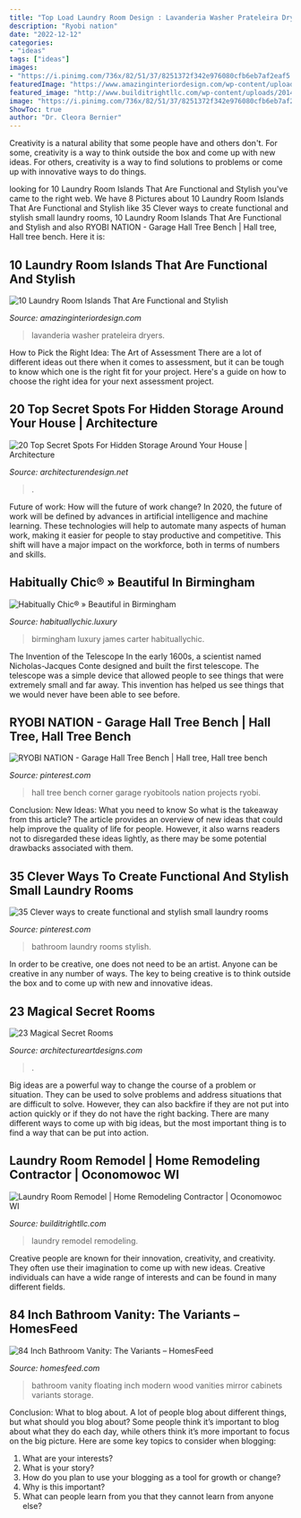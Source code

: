 ```yaml
---
title: "Top Load Laundry Room Design : Lavanderia Washer Prateleira Dryers"
description: "Ryobi nation"
date: "2022-12-12"
categories:
- "ideas"
tags: ["ideas"]
images:
- "https://i.pinimg.com/736x/82/51/37/8251372f342e976080cfb6eb7af2eaf5.jpg"
featuredImage: "https://www.amazinginteriordesign.com/wp-content/uploads/2017/08/10-Laundry-Room-Islands-That-Are-Functional-and-Stylish-3.jpg"
featured_image: "http://www.builditrightllc.com/wp-content/uploads/2014/10/Laundry-2-of-4-768x1024.jpg"
image: "https://i.pinimg.com/736x/82/51/37/8251372f342e976080cfb6eb7af2eaf5.jpg"
ShowToc: true
author: "Dr. Cleora Bernier"
---
```



Creativity is a natural ability that some people have and others don't. For some, creativity is a way to think outside the box and come up with new ideas. For others, creativity is a way to find solutions to problems or come up with innovative ways to do things.

	

		
looking for 10 Laundry Room Islands That Are Functional and Stylish you've came to the right web. We have 8 Pictures about 10 Laundry Room Islands That Are Functional and Stylish like 35 Clever ways to create functional and stylish small laundry rooms, 10 Laundry Room Islands That Are Functional and Stylish and also RYOBI NATION - Garage Hall Tree Bench | Hall tree, Hall tree bench. Here it is:
		
    
## 10 Laundry Room Islands That Are Functional And Stylish

<img loading=lazy src="https://www.amazinginteriordesign.com/wp-content/uploads/2017/08/10-Laundry-Room-Islands-That-Are-Functional-and-Stylish-3.jpg" onerror="this.onerror=null;this.src='https://tse4.mm.bing.net/th?id=OIP.8esm_6sM0-gGKGxpqSx4LAHaLC&amp;pid=15.1';" alt="10 Laundry Room Islands That Are Functional and Stylish">

_Source: amazinginteriordesign.com_

>lavanderia washer prateleira dryers. 

	

How to Pick the Right Idea: The Art of Assessment
There are a lot of different ideas out there when it comes to assessment, but it can be tough to know which one is the right fit for your project. Here's a guide on how to choose the right idea for your next assessment project.

    
## 20 Top Secret Spots For Hidden Storage Around Your House | Architecture

<img loading=lazy src="https://cdn.architecturendesign.net/wp-content/uploads/2014/09/Top-Secret-Spots-For-Hidden-Storage-15.jpg" onerror="this.onerror=null;this.src='https://tse2.mm.bing.net/th?id=OIP.15rdU2cs239y8BYAFVpGVgHaKZ&amp;pid=15.1';" alt="20 Top Secret Spots For Hidden Storage Around Your House | Architecture">

_Source: architecturendesign.net_

>. 

	

Future of work: How will the future of work change?
In 2020, the future of work will be defined by advances in artificial intelligence and machine learning. These technologies will help to automate many aspects of human work, making it easier for people to stay productive and competitive. This shift will have a major impact on the workforce, both in terms of numbers and skills.

    
## Habitually Chic® » Beautiful In Birmingham

<img loading=lazy src="http://habituallychic.luxury/wp-content/uploads/2017/01/james-f-carter-birmingham-house-habituallychic-010-768x1024.jpg" onerror="this.onerror=null;this.src='https://tse3.mm.bing.net/th?id=OIP.B9EhR32zGYGzE165_VuRZgHaJ4&amp;pid=15.1';" alt="Habitually Chic® » Beautiful in Birmingham">

_Source: habituallychic.luxury_

>birmingham luxury james carter habituallychic. 

	

The Invention of the Telescope
In the early 1600s, a scientist named Nicholas-Jacques Conte designed and built the first telescope. The telescope was a simple device that allowed people to see things that were extremely small and far away. This invention has helped us see things that we would never have been able to see before.

    
## RYOBI NATION - Garage Hall Tree Bench | Hall Tree, Hall Tree Bench

<img loading=lazy src="https://i.pinimg.com/736x/82/51/37/8251372f342e976080cfb6eb7af2eaf5.jpg" onerror="this.onerror=null;this.src='https://tse4.mm.bing.net/th?id=OIP.GdNy8n9XeBBEjis2rg-HnAHaJ3&amp;pid=15.1';" alt="RYOBI NATION - Garage Hall Tree Bench | Hall tree, Hall tree bench">

_Source: pinterest.com_

>hall tree bench corner garage ryobitools nation projects ryobi. 

	

Conclusion: New Ideas: What you need to know
So what is the takeaway from this article? 
The article provides an overview of new ideas that could help improve the quality of life for people. However, it also warns readers not to disregarded these ideas lightly, as there may be some potential drawbacks associated with them.

    
## 35 Clever Ways To Create Functional And Stylish Small Laundry Rooms

<img loading=lazy src="https://i.pinimg.com/736x/c9/fc/89/c9fc897bf71c443c67cdc39af0dbfb33.jpg" onerror="this.onerror=null;this.src='https://tse4.mm.bing.net/th?id=OIP._SeWE7ay9d4wvowo5zxn3QHaLY&amp;pid=15.1';" alt="35 Clever ways to create functional and stylish small laundry rooms">

_Source: pinterest.com_

>bathroom laundry rooms stylish. 

	

In order to be creative, one does not need to be an artist. Anyone can be creative in any number of ways. The key to being creative is to think outside the box and to come up with new and innovative ideas.

    
## 23 Magical Secret Rooms

<img loading=lazy src="https://www.architectureartdesigns.com/wp-content/uploads/2014/01/1236-630x472.jpg" onerror="this.onerror=null;this.src='https://tse4.mm.bing.net/th?id=OIP.gGh7Wm6RXEp3Ca05ZT7yuAHaFj&amp;pid=15.1';" alt="23 Magical Secret Rooms">

_Source: architectureartdesigns.com_

>. 

	

Big ideas are a powerful way to change the course of a problem or situation. They can be used to solve problems and address situations that are difficult to solve. However, they can also backfire if they are not put into action quickly or if they do not have the right backing. There are many different ways to come up with big ideas, but the most important thing is to find a way that can be put into action.

    
## Laundry Room Remodel | Home Remodeling Contractor | Oconomowoc WI

<img loading=lazy src="http://www.builditrightllc.com/wp-content/uploads/2014/10/Laundry-2-of-4-768x1024.jpg" onerror="this.onerror=null;this.src='https://tse3.mm.bing.net/th?id=OIP.Ev8ve1iv8UoyHoBxhXFNgAHaJ4&amp;pid=15.1';" alt="Laundry Room Remodel | Home Remodeling Contractor | Oconomowoc WI">

_Source: builditrightllc.com_

>laundry remodel remodeling. 

	

Creative people are known for their innovation, creativity, and creativity. They often use their imagination to come up with new ideas. Creative individuals can have a wide range of interests and can be found in many different fields.

    
## 84 Inch Bathroom Vanity: The Variants – HomesFeed

<img loading=lazy src="https://homesfeed.com/wp-content/uploads/2015/06/48-inches-floating-modern-bathroom-vanity-in-clear-stained-wood-with-white-surface-a-frameless-mirror-and-a-glass-vase-for-decorative-plants.jpg" onerror="this.onerror=null;this.src='https://tse3.mm.bing.net/th?id=OIP.L24GMCml0lcyZWfdUAPDyQHaKL&amp;pid=15.1';" alt="84 Inch Bathroom Vanity: The Variants – HomesFeed">

_Source: homesfeed.com_

>bathroom vanity floating inch modern wood vanities mirror cabinets variants storage. 

	

Conclusion: What to blog about.
A lot of people blog about different things, but what should you blog about? Some people think it’s important to blog about what they do each day, while others think it’s more important to focus on the big picture. Here are some key topics to consider when blogging:
1. What are your interests? 
2. What is your story? 
3. How do you plan to use your blogging as a tool for growth or change? 
4. Why is this important? 
5. What can people learn from you that they cannot learn from anyone else?

